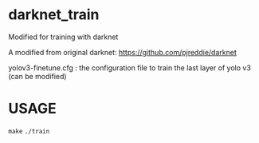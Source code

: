 # darknet_train

Modified for training with darknet

A modified from original darknet: https://github.com/pjreddie/darknet

yolov3-finetune.cfg : the configuration file to train the last layer of yolo v3 (can be modified)

# USAGE

`make`
`./train`
